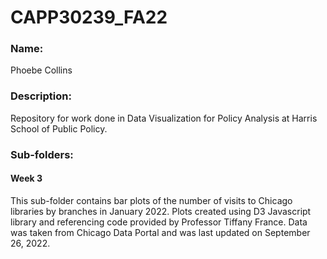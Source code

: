 # CAPP30239_FA22

### Name: 
Phoebe Collins

### Description: 
Repository for work done in Data Visualization for Policy Analysis at Harris School of Public Policy.

### Sub-folders: 

#### Week 3
This sub-folder contains bar plots of the number of visits to Chicago libraries by branches in January 2022. Plots created using D3 Javascript library and referencing code provided by Professor Tiffany France. Data was taken from Chicago Data Portal and was last updated on September 26, 2022.
